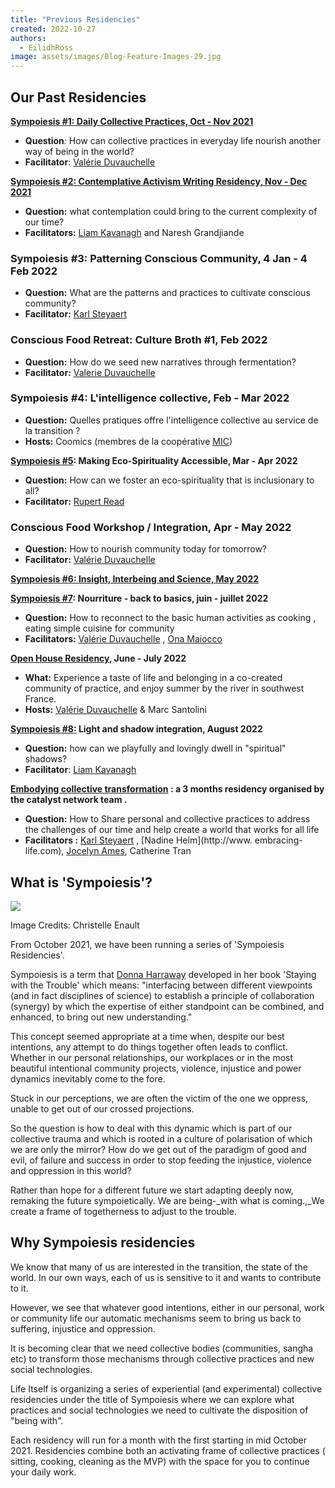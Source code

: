 ```yaml
---
title: "Previous Residencies"
created: 2022-10-27
authors: 
  - EilidhRoss
image: assets/images/Blog-Feature-Images-29.jpg
---
```


## Our Past Residencies

**[Sympoiesis #1: Daily Collective Practices, Oct - Nov 2021](sympoiesis/1-daily-collective-practices-oct-nov-2021/)**

- **Question**_:_ How can collective practices in everyday life nourish another way of being in the world? 
- **Facilitator**: [Valérie Duvauchelle](https://en.lacuisinedelabienveillance.org/les-messagers) 

**[Sympoiesis #2: Contemplative Activism Writing Residency, Nov - Dec 2021](sympoiesis/sympoiesis-2-contemplative-activism/)**

- **Question:** what contemplation could bring to the current complexity of our time? 
- **Facilitators:** [Liam Kavanagh](https://lifeitself.org/people/) and Naresh Grandjiande 

### Sympoiesis #3: Patterning Conscious Community, 4 Jan - 4 Feb 2022

- **Question:** What are the patterns and practices to cultivate conscious community?
- **Facilitator:** [Karl Steyaert](http://www.karlsteyaert.com/)

### Conscious Food Retreat: Culture Broth #1, Feb 2022

- **Question:** How do we seed new narratives through fermentation? 
- **Facilitator:** [Valerie Duvauchelle](https://en.lacuisinedelabienveillance.org/les-messagers)

### Sympoiesis #4: L'intelligence collective, Feb - Mar 2022

- **Question:** Quelles pratiques offre l'intelligence collective au service de la transition ? 
- **Hosts:** Coomics (membres de la coopérative [MIC](https://coomic.coop/site/)) 

**[Sympoiesis #5](https://lifeitself.org/sympoiesis/making-eco-spirituality-accessible-residency-2022/): Making Eco-Spirituality Accessible, Mar - Apr 2022**

- **Question:** How can we foster an eco-spirituality that is inclusionary to all?
- **Facilitator:** [Rupert Read](https://en.wikipedia.org/wiki/Rupert_Read)

### Conscious Food Workshop / Integration, Apr - May 2022

- **Question:** How to nourish community today for tomorrow?
- **Facilitator:** [Valérie Duvauchelle](https://en.lacuisinedelabienveillance.org/les-messagers)

**[Sympoiesis #6: Insight, Interbeing and Science, May 2022](https://lifeitself.org/2022/05/26/reflections-on-sympoiesis-6-insight-interbeing-and-science/)**

**[Sympoiesis #7](https://lifeitself.org/back-to-basics/): Nourriture - back to basics, juin - juillet 2022**

- **Question:** How to reconnect to the basic human activities as cooking , eating simple cuisine for community
- **Facilitators:** [Valérie Duvauchelle](https://en.lacuisinedelabienveillance.org/les-messagers) , [Ona Maiocco](http://www.super-naturelle.com)

**[Open House Residency](https://lifeitself.org/open-residency/), June - July 2022**

- **What:** Experience a taste of life and belonging in a co-created community of practice, and enjoy summer by the river in southwest France.
- **Hosts:** [Valérie Duvauchelle](https://en.lacuisinedelabienveillance.org/les-messagers) & Marc Santolini

**[Sympoiesis #8:](https://lifeitself.org/light-shadow-integration/) Light and shadow integration, August 2022**

- **Question:** how can we playfully and lovingly dwell in "spiritual" shadows?
- **Facilitator**: [Liam Kavanagh](https://lifeitself.org/people/)

**[Embodying collective transformation](https://lifeitself.org/embodying-collective-transformation/) : a 3 months residency organised by the catalyst network team .**

- **Question:** How to Share personal and collective practices to address the challenges of our time and help create a world that works for all life
- **Facilitators :** [Karl Steyaert](http://www.karlsteyaert.com) , [Nadine Helm](http://www. embracing-life.com), [Jocelyn Ames](http://www.becomingtogether.net), Catherine Tran

## What is 'Sympoiesis'?

![](https://lh3.googleusercontent.com/ZEqfC-7S1l6hPt4DvHN4drBKuGiYcw2rCkOSDJY3AKuFL3c3eWb33XNBH9YzAi0BuxlALUUBAJqu4laTEvtDOa-gzn62USg54lSw53WEtGyNx0i6gYy0-6oGr7uhHMl2nKWXmvcA)

Image Credits: Christelle Enault

From October 2021, we have been running a series of 'Sympoiesis Residencies'.

Sympoiesis is a term that [Donna Harraway](https://en.wikipedia.org/wiki/Donna_Haraway) developed in her book 'Staying with the Trouble' which means: "interfacing between different viewpoints (and in fact disciplines of science) to establish a principle of collaboration (synergy) by which the expertise of either standpoint can be combined, and enhanced, to bring out new understanding."

This concept seemed appropriate at a time when, despite our best intentions, any attempt to do things together often leads to conflict. Whether in our personal relationships, our workplaces or in the most beautiful intentional community projects, violence, injustice and power dynamics inevitably come to the fore. 

Stuck in our perceptions, we are often the victim of the one we oppress, unable to get out of our crossed projections. 

So the question is how to deal with this dynamic which is part of our collective trauma and which is rooted in a culture of polarisation of which we are only the mirror? How do we get out of the paradigm of good and evil, of failure and success in order to stop feeding the injustice, violence and oppression in this world?

Rather than hope for a different future we start adapting deeply now, remaking the future sympoietically. We are being-_with what is coming.,_We create a frame of togetherness to adjust to the trouble.

## Why Sympoiesis residencies

We know that many of us are interested in the transition, the state of the world. In our own ways, each of us is sensitive to it and wants to contribute to it.

However, we see that whatever good intentions, either in our personal, work or community life our automatic mechanisms seem to bring us back to suffering, injustice and oppression.

It is becoming clear that we need collective bodies (communities, sangha etc) to transform those mechanisms through collective practices and new social technologies.

Life Itself is organizing a series of experiential (and experimental) collective residencies under the title of Sympoiesis where we can explore what practices and social technologies we need to cultivate the disposition of "being with".

Each residency will run for a month with the first starting in mid October 2021. Residencies combine both an activating frame of collective practices ( sitting, cooking, cleaning as the MVP) with the space for you to continue your daily work.
